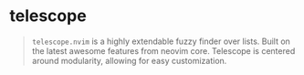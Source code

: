 # telescope

> `telescope.nvim` is a highly extendable fuzzy finder over lists. Built on the latest awesome features from neovim core. Telescope is centered around modularity, allowing for easy customization.
